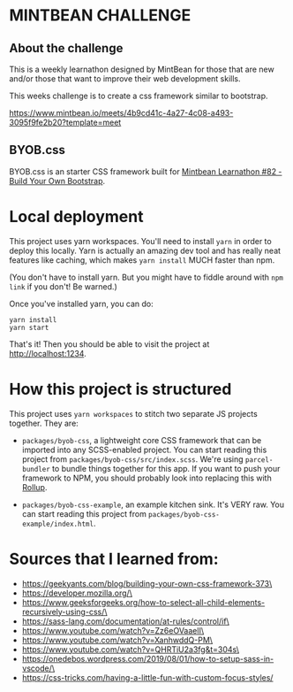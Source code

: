 # MINTBEAN CHALLENGE

## About the challenge

This is a weekly learnathon designed by MintBean for those that are new and/or those that want to improve their web development skills.

This weeks challenge is to create a css framework similar to bootstrap.

https://www.mintbean.io/meets/4b9cd41c-4a27-4c08-a493-3095f9fe2b20?template=meet


## BYOB.css

BYOB.css is an starter CSS framework built for [Mintbean Learnathon #82 - Build Your Own Bootstrap](https://mintbean.io/meets/4b9cd41c-4a27-4c08-a493-3095f9fe2b20).

# Local deployment

This project uses yarn workspaces. You'll need to install `yarn` in order to deploy this locally. Yarn is actually an amazing dev tool and has really neat features like caching, which makes `yarn install` MUCH faster than npm.

(You don't have to install yarn. But you might have to fiddle around with `npm link` if you don't! Be warned.)

Once you've installed yarn, you can do:

```
yarn install
yarn start
```

That's it! Then you should be able to visit the project at [http://localhost:1234](http://localhost:1234).

# How this project is structured

This project uses `yarn workspaces` to stitch two separate JS projects together. They are:

- `packages/byob-css`, a lightweight core CSS framework that can be imported into any SCSS-enabled project. You can start reading this project from `packages/byob-css/src/index.scss`. We're using `parcel-bundler` to bundle things together for this app. If you want to push your framework to NPM, you should probably look into replacing this with [Rollup](https://rollupjs.org/).

- `packages/byob-css-example`, an example kitchen sink. It's VERY raw. You can start reading this project from `packages/byob-css-example/index.html`.

# Sources that I learned from: 

- https://geekyants.com/blog/building-your-own-css-framework-373\ 
- https://developer.mozilla.org/\
- https://www.geeksforgeeks.org/how-to-select-all-child-elements-recursively-using-css/\
- https://sass-lang.com/documentation/at-rules/control/if\
- https://www.youtube.com/watch?v=Zz6eOVaaelI\
- https://www.youtube.com/watch?v=XanhwddQ-PM\
- https://www.youtube.com/watch?v=QHRTiU2a3fg&t=304s\
- https://onedebos.wordpress.com/2019/08/01/how-to-setup-sass-in-vscode/\
- https://css-tricks.com/having-a-little-fun-with-custom-focus-styles/
